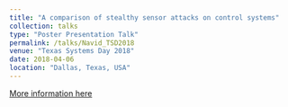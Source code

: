 ```yaml
---
title: "A comparison of stealthy sensor attacks on control systems"
collection: talks
type: "Poster Presentation Talk"
permalink: /talks/Navid_TSD2018
venue: "Texas Systems Day 2018"
date: 2018-04-06
location: "Dallas, Texas, USA"
---
```

[More information here](https://scr.tamu.edu/?page_id=722)
